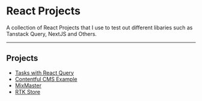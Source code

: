 # React Projects

A collection of React Projects that I use to test out different libaries such as Tanstack Query, NextJS and Others.

---

## Projects

- [Tasks with React Query](/react-query-tasks/)
- [Contentful CMS Example](/contentful-example/)
- [MixMaster](/mixmaster/)
- [RTK Store](/rtk-store/)
